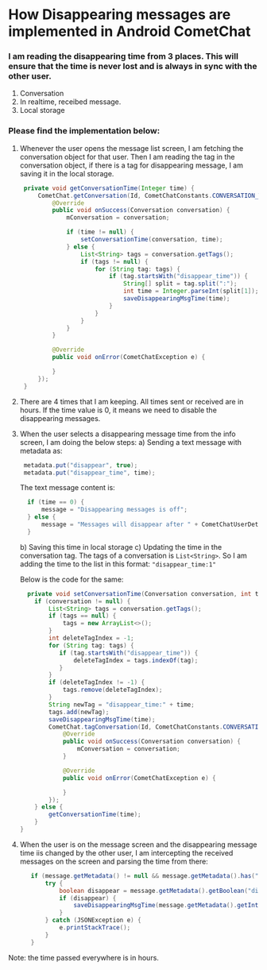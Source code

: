 # How Disappearing messages are implemented in Android CometChat

### I am reading the disappearing time from 3 places. This will ensure that the time is never lost and is always in sync with the other user.
1) Conversation
2) In realtime, receibed message.
3) Local storage

### Please find the implementation below:

1) Whenever the user opens the message list screen, I am fetching the conversation object for that user. Then I am reading the tag in the conversation object, if there is a tag for disappearing message, I am saving it in the local storage.
   ```java
    private void getConversationTime(Integer time) {
        CometChat.getConversation(Id, CometChatConstants.CONVERSATION_TYPE_USER, new CometChat.CallbackListener<Conversation>() {
            @Override
            public void onSuccess(Conversation conversation) {
                mConversation = conversation;

                if (time != null) {
                    setConversationTime(conversation, time);
                } else {
                    List<String> tags = conversation.getTags();
                    if (tags != null) {
                        for (String tag: tags) {
                            if (tag.startsWith("disappear_time")) {
                                String[] split = tag.split(":");
                                int time = Integer.parseInt(split[1]);
                                saveDisappearingMsgTime(time);
                            }
                        }
                    }
                }
            }

            @Override
            public void onError(CometChatException e) {

            }
        });
    }
   ```

2) There are 4 times that I am keeping. All times sent or received are in hours. If the time value is 0, it means we need to disable the disappearing messages.

3) When the user selects a disappearing message time from the info screen, I am doing the below steps: 
    a) Sending a text message with metadata as:
      
     ```java
      metadata.put("disappear", true);
      metadata.put("disappear_time", time);
     ```
     
      The text message content is: 
      ```java
        if (time == 0) {
            message = "Disappearing messages is off";
        } else {
            message = "Messages will disappear after " + CometChatUserDetailScreenActivity.getDisTime(time);
        }
      ```
    b) Saving this time in local storage
    c) Updating the time in the conversation tag. The tags of a conversation is `List<String>`. So I am adding the time to the list in this format: `"disappear_time:1"`
    
    Below is the code for the same:
    ```java
      private void setConversationTime(Conversation conversation, int time) {
        if (conversation != null) {
            List<String> tags = conversation.getTags();
            if (tags == null) {
                tags = new ArrayList<>();
            }
            int deleteTagIndex = -1;
            for (String tag: tags) {
               if (tag.startsWith("disappear_time")) {
                   deleteTagIndex = tags.indexOf(tag);
               }
            }
            if (deleteTagIndex != -1) {
                tags.remove(deleteTagIndex);
            }
            String newTag = "disappear_time:" + time;
            tags.add(newTag);
            saveDisappearingMsgTime(time);
            CometChat.tagConversation(Id, CometChatConstants.CONVERSATION_TYPE_USER, tags, new CometChat.CallbackListener<Conversation>() {
                @Override
                public void onSuccess(Conversation conversation) {
                    mConversation = conversation;
                }

                @Override
                public void onError(CometChatException e) {

                }
            });
        } else {
            getConversationTime(time);
        }
    }
    ```
    
  4) When the user is on the message screen and the disappearing message time iis changed by the other user, I am intercepting the received messages on the screen and parsing the time from there:
     ```java
        if (message.getMetadata() != null && message.getMetadata().has("disappear")) {
            try {
                boolean disappear = message.getMetadata().getBoolean("disappear");
                if (disappear) {
                    saveDisappearingMsgTime(message.getMetadata().getInt("disappear_time"));
                }
            } catch (JSONException e) {
                e.printStackTrace();
            }
        }
     ```


Note: the time passed everywhere is in hours.


